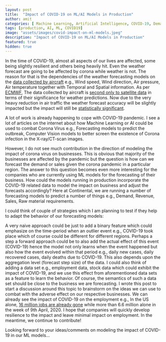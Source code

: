 ```yaml
---
layout: post
title:  "Impact of COVID-19 on ML/AI Models in Production"
author: amit
categories: [ Machine Learning, Artificial Intelligence, COVID-19, Demand Forecasting ]
tags: [production, AI, ML, COVID19]
image: "assets/images/covid-impact-on-ml-models.jpeg"
description: "Impact of COVID-19 on ML/AI Models in Production"
featured: true
hidden: true
---
```


In the time of COVID-19, almost all aspects of our lives are affected, some being slightly resilient and others being heavily hit. Even the weather forecast are going to be affected by corona while weather is not. The reason for that is the dependencies of the weather forecasting models on the [data collected by aircraft](https://www.accuweather.com/en/severe-weather/coronavirus-canceled-flights-could-affect-weather-forecasting-at-exactly-the-wrong-time/711234) e.g., Wind speed, Wind direction, Air pressure, Air temperature together with Temporal and Spatial information. As per [ECMWF](https://www.ecmwf.int), The data collected by aircraft is [second only to satellite data](https://www.ecmwf.int/en/about/media-centre/news/2020/drop-aircraft-observations-could-have-impact-weather-forecasts) in terms of their significance for weather predictions. Now due to the very heavy reduction in air traffic the weather forecast accuracy will be slightly impacted but the impact will still be [statistically significant](https://www.aljazeera.com/news/2020/03/weather-predictions-affected-coronavirus-outbreak-200326104501955.html).

A lot of work is already happening to cope with COVID-19 pandemic. I see a lot of articles on the internet about how Machine Learning or AI could be used to combat Corona Virus e.g., Forecasting models to predict the outbreak, Computer Vision models to better screen the existence of Corona infection in the X-ray/CT-scan images. 

However, I do not see much contribution in the direction of modeling the impact of corona virus on businesses. This is obvious that majority of the businesses are affected by the pandemic but the question is how can we forecast the demand or sales given the corona pandemic in a particular region. The answer to this question becomes even more interesting for the companies who are currently using ML models for the forecasting of their business. How could the models running in production incorporate the COVID-19 related data to model the impact on business and adjust the forecasts accordingly? Here at Continental, we are running a number of forecasting models to predict a number of things e.g., Demand, Revenue, Sales, Raw material requirements.

I could think of couple of strategies which I am planning to test if they help to adapt the behavior of our forecasting models:

A very naive approach could be just to add a binary feature which could emphasize on the time-period when an outlier event e.g., COVID-19 took place which of course could be different for different regions.
Perhaps a step a forward approach could be to also add the actual effect of this event (COVID-19) hence the model not only learns when the event happened but also how the event evolved within that period e.g., daily new cases, daily recovered cases, daily deaths due to COVID-19. This also depends upon the aggregation level (forecast step size) of the data.
I could also think of adding a data set e.g., employment data, stock data which could exhibit the impact of COVID-19, and we use this effect from aforementioned data sets as a feature to learn the behavior. Of course, the semantics of such a data set should be close to the business we are forecasting.
I wrote this post to start a discussion around this topic to brainstorm on the ideas we can use to combat with the adverse effect on our respective businesses. We can already see the impact of COVID-19 on the employment e.g., In the US alone, [16 million jobs are already gone](https://www.theguardian.com/business/2020/apr/09/us-unemployment-filings-coronavirus) while more than 6.6 million alone in the week of 9th April, 2020. I hope that companies will quickly develop resilience to the impact and leave minimal impact on employment. In the meantime, we continue to contribute!

Looking forward to your ideas/comments on modeling the impact of COVID-19 in our ML models...

